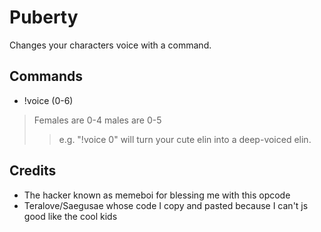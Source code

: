# Puberty
Changes your characters voice with a command.

## Commands
* !voice (0-6)
>Females are 0-4 males are 0-5
>>e.g. "!voice 0" will turn your cute elin into a deep-voiced elin.

## Credits
* The hacker known as memeboi for blessing me with this opcode
* Teralove/Saegusae whose code I copy and pasted because I can't js good like the cool kids
